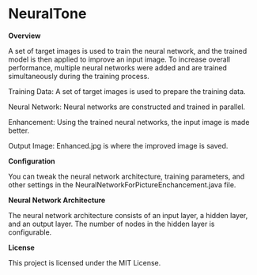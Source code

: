 # NeuralTone

**Overview**

A set of target images is used to train the neural network, and the trained model is then applied to improve an input image. To increase overall performance, multiple neural networks were added and are trained simultaneously during the training process.

Training Data: A set of target images is used to prepare the training data.

Neural Network: Neural networks are constructed and trained in parallel.

Enhancement: Using the trained neural networks, the input image is made better.

Output Image: Enhanced.jpg is where the improved image is saved.

**Configuration**

You can tweak the neural network architecture, training parameters, and other settings in the NeuralNetworkForPictureEnchancement.java file.

**Neural Network Architecture**

The neural network architecture consists of an input layer, a hidden layer, and an output layer. The number of nodes in the hidden layer is configurable.

**License**

This project is licensed under the MIT License.

